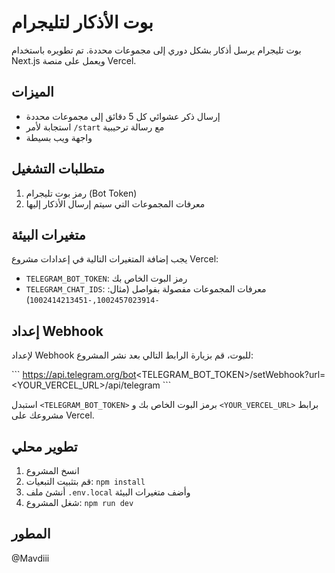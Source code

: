 # بوت الأذكار لتليجرام

بوت تليجرام يرسل أذكار بشكل دوري إلى مجموعات محددة. تم تطويره باستخدام Next.js ويعمل على منصة Vercel.

## الميزات

- إرسال ذكر عشوائي كل 5 دقائق إلى مجموعات محددة
- استجابة لأمر `/start` مع رسالة ترحيبية
- واجهة ويب بسيطة

## متطلبات التشغيل

1. رمز بوت تليجرام (Bot Token)
2. معرفات المجموعات التي سيتم إرسال الأذكار إليها

## متغيرات البيئة

يجب إضافة المتغيرات التالية في إعدادات مشروع Vercel:

- `TELEGRAM_BOT_TOKEN`: رمز البوت الخاص بك
- `TELEGRAM_CHAT_IDS`: معرفات المجموعات مفصولة بفواصل (مثال: `-1002457023914,-1002414213451`)

## إعداد Webhook

لإعداد Webhook للبوت، قم بزيارة الرابط التالي بعد نشر المشروع:

\`\`\`
https://api.telegram.org/bot<TELEGRAM_BOT_TOKEN>/setWebhook?url=<YOUR_VERCEL_URL>/api/telegram
\`\`\`

استبدل `<TELEGRAM_BOT_TOKEN>` برمز البوت الخاص بك و `<YOUR_VERCEL_URL>` برابط مشروعك على Vercel.

## تطوير محلي

1. انسخ المشروع
2. قم بتثبيت التبعيات: `npm install`
3. أنشئ ملف `.env.local` وأضف متغيرات البيئة
4. شغل المشروع: `npm run dev`

## المطور

@Mavdiii
